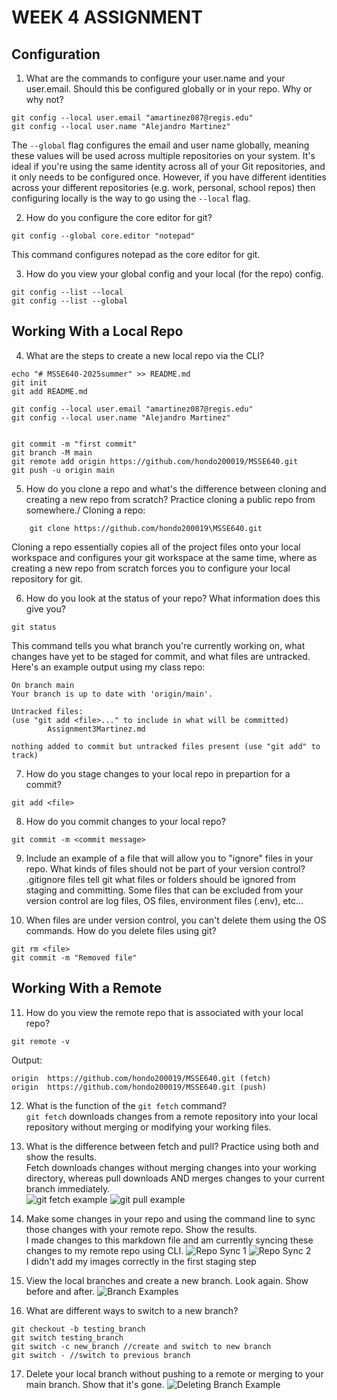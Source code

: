 # WEEK 4 ASSIGNMENT

## Configuration
1. What are the commands to configure your user.name and your user.email. Should this be configured globally or in your repo. Why or why not?
```
git config --local user.email "amartinez087@regis.edu"
git config --local user.name "Alejandro Martinez"
```
The ```--global``` flag configures the email and user name globally, meaning these values will be used across multiple repositories on your system. It's ideal if you're using the same identity across all of your Git repositories, and it only needs to be configured once. However, if you have different identities across your different repositories (e.g. work, personal, school repos) then configuring locally is the way to go using the ```--local``` flag.

2. How do you configure the core editor for git?
```
git config --global core.editor "notepad"
```
This command configures notepad as the core editor for git.

3. How do you view your global config and your local (for the repo) config.
```
git config --list --local
git config --list --global
```

## Working With a Local Repo
4. What are the steps to create a new local repo via the CLI?
```
echo "# MSSE640-2025summer" >> README.md
git init
git add README.md

git config --local user.email "amartinez087@regis.edu"
git config --local user.name "Alejandro Martinez"


git commit -m "first commit"
git branch -M main
git remote add origin https://github.com/hondo200019/MSSE640.git
git push -u origin main
```

5. How do you clone a repo and what's the difference between cloning and creating a new repo from scratch? Practice cloning a public repo from somewhere./
Cloning a repo:
```
    git clone https://github.com/hondo200019\MSSE640.git
```
Cloning a repo essentially copies all of the project files onto your local workspace and configures your git workspace at the same time, where as creating a new repo from scratch forces you to configure your local repository for git.

6. How do you look at the status of your repo? What information does this give you?
```
git status
```
This command tells you what branch you're currently working on, what changes have yet to be staged for commit, and what files are untracked. Here's an example output using my class repo:
```
On branch main
Your branch is up to date with 'origin/main'.

Untracked files:
(use "git add <file>..." to include in what will be committed)
        Assignment3Martinez.md

nothing added to commit but untracked files present (use "git add" to track)
```

7. How do you stage changes to your local repo in prepartion for a commit?
```
git add <file>
```

8. How do you commit changes to your local repo?
```
git commit -m <commit message>
```

9. Include an example of a file that will allow you to "ignore" files in your repo. What kinds of files should not be part of your version control?
.gitignore files tell git what files or folders should be ignored from staging and committing. Some files that can be excluded from your version control are log files, OS files, environment files (.env), etc...

10. When files are under version control, you can't delete them using the OS commands. How do you delete files using git?
```
git rm <file>
git commit -m "Removed file"
```

## Working With a Remote
11. How do you view the remote repo that is associated with your local repo?
```
git remote -v
```
Output:
```
origin  https://github.com/hondo200019/MSSE640.git (fetch)
origin  https://github.com/hondo200019/MSSE640.git (push) 
```

12. What is the function of the ```git fetch``` command?\
```git fetch``` downloads changes from a remote repository into your local repository without merging or modifying your working files.

13. What is the difference between fetch and pull? Practice using both and show the results.\
Fetch downloads changes without merging changes into your working directory, whereas pull downloads AND merges changes to your current branch immediately.\
![git fetch example](./Images/git_fetch.PNG)
![git pull example](./Images/git_pull.PNG)

14. Make some changes in your repo and using the command line to sync those changes with your remote repo. Show the results.\
I made changes to this markdown file and am currently syncing these changes to my remote repo using CLI.
![Repo Sync 1](./Images/Repo_Sync_1.PNG)
![Repo Sync 2](./Images/Repo_Sync_2.PNG)\
I didn't add my images correctly in the first staging step

15. View the local branches and create a new branch. Look again. Show before and after.
![Branch Examples](./Images/branch.PNG)

16. What are different ways to switch to a new branch?
```
git checkout -b testing_branch
git switch testing_branch
git switch -c new_branch //create and switch to new branch
git switch - //switch to previous branch
```

17. Delete your local branch without pushing to a remote or merging to your main branch. Show that it's gone.
![Deleting Branch Example](./Images/deleting_branch.PNG)